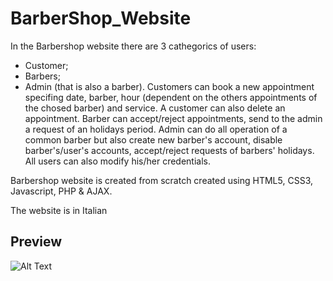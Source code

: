 # BarberShop_Website
In the Barbershop website there are 3 cathegorics of users:
- Customer;
- Barbers; 
- Admin (that is also a barber).
Customers can book a new appointment specifing date, barber, hour (dependent on the others appointments of the chosed barber) and service. A customer can also delete an appointment.
Barber can accept/reject appointments, send to the admin a request of an holidays period.
Admin can do all operation of a common barber but also create new barber's account, disable barber's/user's accounts, accept/reject requests of barbers' holidays.
All users can also modify his/her credentials.

Barbershop website is created from scratch created using HTML5, CSS3, Javascript, PHP & AJAX.

The website is in Italian

## Preview
![Alt Text](site_usage.gif)
